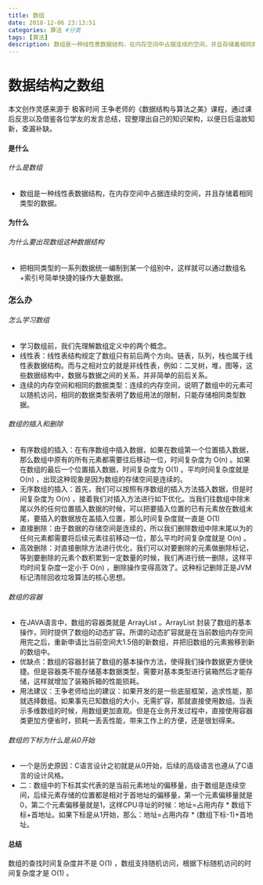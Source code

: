 ```yaml
---
title: 数组
date: 2018-12-06 23:13:51
categories: 算法 #分类
tags: [算法]
description: 数组是一种线性表数据结构，在内存空间中占据连续的空间，并且存储着相同类型的数据。
---
```

# 数据结构之数组
本文创作灵感来源于 极客时间 王争老师的《数据结构与算法之美》课程，通过课后反思以及借鉴各位学友的发言总结，现整理出自己的知识架构，以便日后温故知新，查漏补缺。
#### 是什么
###### 什么是数组
- 数组是一种线性表数据结构，在内存空间中占据连续的空间，并且存储着相同类型的数据。
#### 为什么
###### 为什么要出现数组这种数据结构
- 把相同类型的一系列数据统一编制到某一个组别中，这样就可以通过数组名+索引号简单快捷的操作大量数据。
### 怎么办
######  怎么学习数组
- 学习数组前，我们先理解数组定义中的两个概念。
-  线性表：线性表结构规定了数组只有前后两个方向。链表，队列，栈也属于线性表数据结构。而与之相对立的就是非线性表，例如：二叉树，堆，图等，这些数据结构中，数据与数据之间的关系，并非简单的前后关系。
- 连续的内存空间和相同的数据类型：连续的内存空间，说明了数组中的元素可以随机访问，相同的数据类型表明了数组用法的限制，只能存储相同类型数据。
###### 数组的插入和删除
- 有序数组的插入：在有序数组中插入数据，如果在数组第一个位置插入数据，那么数组中原有的所有元素都需要往后移动一位，时间复杂度为 O(n) 。如果在数组的最后一个位置插入数据，时间复杂度为 O(1) 。平均时间复杂度就是 O(n) ，出现这种现象是因为数组的存储空间是连续的。
- 无序数组的插入：首先，我们可以按照有序数组的插入方法插入数据，但是时间复杂度为 O(n) ，接着我们对插入方法进行如下优化。当我们往数组中除末尾以外的任何位置插入数据的时候，可以把要插入位置的已有元素放在数组末尾，要插入的数据放在盖插入位置，那么时间复杂度就一直是 O(1) 
- 直接删除：由于数据的存储空间是连续的，所以我们删除数组中除末尾以为的任何元素都需要将后续元素往前移动一位，那么平均时间复杂度就是 O(n) 。
- 高效删除：对直接删除方法进行优化，我们可以对要删除的元素做删除标记，等到要删除的元素个数积累到一定数量的时候，我们再进行统一删除，这样平均时间复杂度一定小于 O(n) ，删除操作变得高效了。这种标记删除正是JVM标记清除回收垃圾算法的核心思想。
###### 数组的容器
- 在JAVA语言中，数组的容器类就是 ArrayList 。ArrayList 封装了数组的基本操作，同时提供了数组的动态扩容。所谓的动态扩容就是在当前数组内存空间用完之后，重新申请比当前空间大1.5倍的新数组，并把旧数组的元素搬移到新的数组中。
- 优缺点：数组的容器封装了数组的基本操作方法，使得我们操作数据更方便快捷。但是容器类不能存储基本数据类型，需要对基本类型进行装箱然后才能存储，这样就增加了装箱拆箱的性能损耗。
- 用法建议：王争老师给出的建议：如果开发的是一些底层框架，追求性能，那就选择数组。如果事先已知数组的大小，无需扩容，那就直接使用数组。当表示多维数组的时候，用数组更加直观。但是在业务开发过程中，直接使用容器类更加方便省时，损耗一丢丢性能，带来工作上的方便，还是很划得来。
###### 数组的下标为什么是从0开始
- 一个是历史原因：C语言设计之初就是从0开始，后续的高级语言也遵从了C语言的设计风格。
- 二：数组中的下标其实代表的是当前元素地址的偏移量，由于数组是连续空间，后续元素存储的位置都是相对于首地址的偏移量，第一个元素偏移量就是0，第二个元素偏移量就是1，这样CPU寻址的时候：地址=占用内存 * 数组下标+首地址。如果下标是从1开始，那么：地址=占用内存 * (数组下标-1)+首地址。
#### 总结
数组的查找时间复杂度并不是 O(1) ，数组支持随机访问，根据下标随机访问的时间复杂度才是 O(1) 。